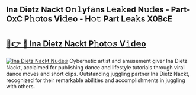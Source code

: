 ## Ina Dietz Nackt O𝚗𝚕yf𝚊ns L𝚎a𝚔ed N𝚞𝚍es - Part-OxC P𝚑𝚘tos Vi𝚍𝚎o - H𝚘𝚝 Part L𝚎a𝚔s X0BcE

# <h2><a href="http://kfbpfb.oniu.top/?m=Ina+Dietz+Nackt">🔗👉 🔴 Ina Dietz Nackt P𝚑ot𝚘𝚜 V𝚒d𝚎o</a></h2>

[![Ina Dietz Nackt Nu𝚍e𝚜](https://i.imgur.com/0qMVB7G.gif)](http://kfbpfb.oniu.top/?m=Ina+Dietz+Nackt)
Cybernetic artist and amusement giver Ina Dietz Nackt, acclaimed for publishing dance and lifestyle tutorials through viral dance moves and short clips. Outstanding juggling partner Ina Dietz Nackt, recognized for their remarkable abilities and accomplishments in juggling with others.  

